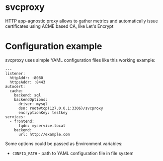 # svcproxy
HTTP app-agnostic proxy allows to gather metrics and automatically issue certificates using ACME based CA, like Let's Encrypt

# Configuration example

svcproxy uses simple YAML configuration files like this working example:
```
---
listener:
  httpAddr: :8080
  httpsAddr: :8443
autocert:
  cache:
    backend: sql
    backendOptions:
      driver: mysql
      dsn: root@tcp(127.0.0.1:3306)/svcproxy
      encryptionKey: testkey
services:
  - frontend:
      fqdn: myservice.local
    backend:
      url: http://example.com
```

Some options could be passed as Environment variables:
 * `CONFIG_PATH` - path to YAML configuration file in file system
